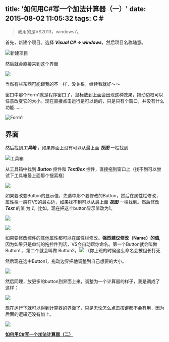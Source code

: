 title: '如何用C#写一个加法计算器（一）'
date: 2015-08-02 11:05:32
tags: C＃
---

>我用的是VS2013，windows7。

<!--more-->

首先，新建个项目。选择 ***Visual C# -> windows***，然后项目名称随意。

![新建项目](http://7xkfbb.com1.z0.glb.clouddn.com/15-8-2/64743553.jpg)

然后就会直接来到这个界面

![](http://7xkfbb.com1.z0.glb.clouddn.com/15-8-2/525898.jpg)

当然有些东西可能跟我的不一样，没关系，继续看就好～～

窗口中那个Form1就是程序窗口了，鼠标放到上面会出现这种效果，拖动边框可以任意改变它的大小。现在直接点击运行是可以跑的，只是只有个窗口，并没有什么功能……

![Form1](http://7xkfbb.com1.z0.glb.clouddn.com/15-8-18/35057443.jpg)


## 界面
然后找到***工具箱*** ，如果界面上没有可以从最上面 ***视图*** 一栏找到

![工具箱](http://7xkfbb.com1.z0.glb.clouddn.com/15-8-18/7029636.jpg)

从工具箱中找到 ***Button*** 控件和  ***TextBox*** 控件，直接拖到窗口上（找不到可以尝试下工具箱最上面那个搜索框）

![](http://7xkfbb.com1.z0.glb.clouddn.com/15-8-2/46756365.jpg)

如果要改变Button的显示值，先选中那个要修改的Button，然后在属性栏修改，属性栏一般在VS的最右边，如果找不到可以从最上面 ***视图*** 一栏找到。然后修改 ***Text*** 的值 为 ***1***。比如，现在把这个button显示值改为1。

![](http://7xkfbb.com1.z0.glb.clouddn.com/15-8-18/99866980.jpg)

![](http://7xkfbb.com1.z0.glb.clouddn.com/15-8-18/87741943.jpg)

如果要修改控件的其他属性都可以在属性栏修改。**强烈建议修改（Name）的值**, 因为如果只是单纯的拖控件到话，VS会自动帮你命名。第一个Button就会叫做 Button1 ，第二个就会叫做 Button2。![](http://7xkfbb.com1.z0.glb.clouddn.com/15-7-16/47607869.jpg) （你上班的时候这么命名会被组长打死

然后现在选中Button1，拖动边界把他调整到自己想要的大小。

![](http://7xkfbb.com1.z0.glb.clouddn.com/15-8-18/10858189.jpg)

然后同理，放更多的button到界面上来，调整为一个计算器的样子，我是调成了这样：

![](http://7xkfbb.com1.z0.glb.clouddn.com/15-8-18/34890069.jpg)

现在运行下就可以得到计算器的界面了，只是无论怎么点击按键都不会有用，因为后面的逻辑还没有加上。

![](http://7xkfbb.com1.z0.glb.clouddn.com/15-8-2/85573366.jpg)

[**如何用C#写一个加法计算器（二）**](http://caoyudong.com/2015/08/02/%E5%A6%82%E4%BD%95%E7%94%A8C%EF%BC%83%E5%86%99%E4%B8%80%E4%B8%AA%E5%8A%A0%E6%B3%95%E8%AE%A1%E7%AE%97%E5%99%A8%EF%BC%88%E4%BA%8C%EF%BC%89/)